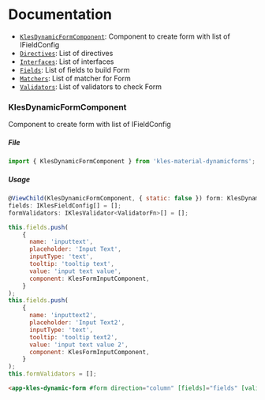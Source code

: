 # Documentation

- [`KlesDynamicFormComponent`](#klesdynamicformcomponent): Component to create form with list of IFieldConfig
- [`Directives`](./directives.md): List of directives
- [`Interfaces`](./interfaces.md): List of interfaces
- [`Fields`](./fields.md): List of fields to build Form
- [`Matchers`](./matchers.md): List of matcher for Form
- [`Validators`](./validators.md): List of validators to check Form


### KlesDynamicFormComponent

Component to create form with list of IFieldConfig

##### File

```typescript
import { KlesDynamicFormComponent } from 'kles-material-dynamicforms';
```

##### Usage

```javascript
@ViewChild(KlesDynamicFormComponent, { static: false }) form: KlesDynamicFormComponent;
fields: IKlesFieldConfig[] = [];
formValidators: IKlesValidator<ValidatorFn>[] = [];

this.fields.push(
    {
      name: 'inputtext',
      placeholder: 'Input Text',
      inputType: 'text',
      tooltip: 'tooltip text',
      value: 'input text value',
      component: KlesFormInputComponent,
    }
);
this.fields.push(
    {
      name: 'inputtext2',
      placeholder: 'Input Text2',
      inputType: 'text',
      tooltip: 'tooltip text2',
      value: 'input text value 2',
      component: KlesFormInputComponent,
    }
);
this.formValidators = [];
```

```html
<app-kles-dynamic-form #form direction="column" [fields]="fields" [validators]="formValidators"></app-kles-dynamic-form>
```
